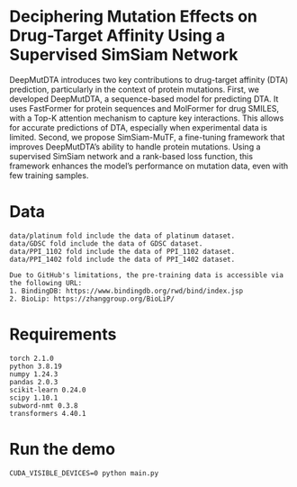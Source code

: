 # Deciphering Mutation Effects on Drug-Target Affinity Using a Supervised SimSiam Network

DeepMutDTA introduces two key contributions to drug-target affinity (DTA) prediction, particularly in the context of protein mutations. First, we developed DeepMutDTA, a sequence-based model for predicting DTA. It uses FastFormer for protein sequences and MolFormer for drug SMILES, with a Top-K attention mechanism to capture key interactions. This allows for accurate predictions of DTA, especially when experimental data is limited. Second, we propose SimSiam-MuTF, a fine-tuning framework that improves DeepMutDTA’s ability to handle protein mutations. Using a supervised SimSiam network and a rank-based loss function, this framework enhances the model’s performance on mutation data, even with few training samples.

# Data
```
data/platinum fold include the data of platinum dataset.
data/GDSC fold include the data of GDSC dataset.
data/PPI_1102 fold include the data of PPI_1102 dataset.
data/PPI_1402 fold include the data of PPI_1402 dataset.

Due to GitHub's limitations, the pre-training data is accessible via the following URL:
1. BindingDB: https://www.bindingdb.org/rwd/bind/index.jsp
2. BioLip: https://zhanggroup.org/BioLiP/
```

# Requirements
```
torch 2.1.0
python 3.8.19
numpy 1.24.3
pandas 2.0.3
scikit-learn 0.24.0
scipy 1.10.1
subword-nmt 0.3.8
transformers 4.40.1
```

# Run the demo

```
CUDA_VISIBLE_DEVICES=0 python main.py
```
